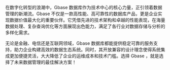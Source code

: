 在数字化转型的浪潮中，Gbase 数据库作为技术中心的核心力量，正引领着数据管理的新潮流。Gbase 不仅是一款高性能、高可靠性的数据库产品，更是企业实现数据价值最大化的重要伙伴。它凭借先进的技术架构和卓越的性能表现，在海量数据处理、复杂查询优化等方面展现出色能力，满足了各行业对数据存储与分析的多样化需求。

无论是金融、电信还是互联网领域，Gbase 数据库都能提供稳定可靠的服务支持，助力企业构建高效的数据生态系统。同时，其开放兼容的设计理念使得系统集成更加便捷灵活，大大降低了企业的运维成本和技术门槛。选择 Gbase ，就是选择了未来数据管理的最佳解决方案！
